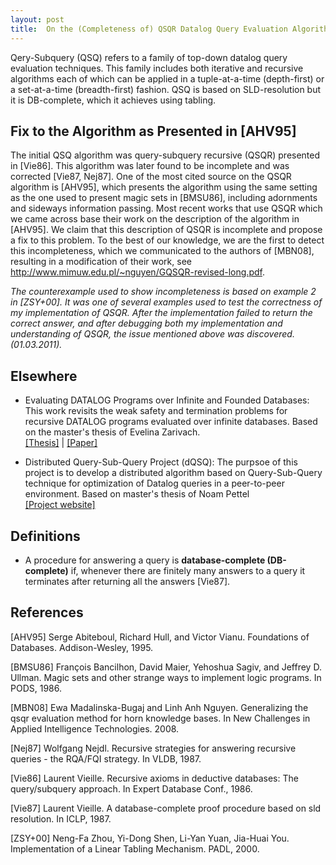 ```yaml
---
layout: post
title:  On the (Completeness of) QSQR Datalog Query Evaluation Algorithm
---
```


Qery-Subquery (QSQ) refers to a family of top-down datalog query evaluation techniques. This family includes both iterative and recursive algorithms each of which can be applied in a tuple-at-a-time (depth-first) or a set-at-a-time (breadth-first) fashion. QSQ is based on SLD-resolution but it is DB-complete, which it achieves using tabling.

## Fix to the Algorithm as Presented in [AHV95]
The initial QSQ algorithm was query-subquery recursive (QSQR) presented in [Vie86]. This algorithm was later found to be incomplete and was corrected [Vie87, Nej87]. One of the most cited source on the QSQR algorithm is [AHV95], which presents the algorithm using the same setting as the one used to present magic sets in [BMSU86], including adornments and sideways information passing. Most recent works that use QSQR which we came across base their work on the description of the algorithm in [AHV95]. We claim that this description of QSQR is incomplete and propose a fix to this problem. To the best of our knowledge, we are the first to detect this incompleteness, which we communicated to the authors of [MBN08], resulting in a modification of their work, see http://www.mimuw.edu.pl/~nguyen/GQSQR-revised-long.pdf.

_The counterexample used to show incompleteness is based on example 2 in [ZSY+00]. It was one of several examples used to test the correctness of my implementation of QSQR. After the implementation failed to return the correct answer, and after debugging both my implementation and understanding of QSQR, the issue mentioned above was discovered. (01.03.2011)._

## Elsewhere

* Evaluating DATALOG Programs over Infinite and Founded Databases: This work revisits the weak safety and termination problems for recursive DATALOG programs evaluated over infinite databases. Based on the master's thesis of Evelina Zarivach. <br>
[[Thesis]](http://www.cs.technion.ac.il/users/wwwb/cgi-bin/tr-get.cgi/2008/MSC/MSC-2008-15.pdf) | [[Paper]](http://portal.acm.org/citation.cfm?id=1783539)

* Distributed Query-Sub-Query Project (dQSQ): The purpsoe of this project is to develop a distributed algorithm based on Query-Sub-Query technique for optimization of Datalog queries in a peer-to-peer environment. Based on master's thesis of Noam Pettel <br>
[[Project website]](http://www.cs.tau.ac.il/~milo/projects/dqsq/)

## Definitions
* A procedure for answering a query is **database-complete (DB-complete)** if, whenever there are finitely many answers to a query it terminates after returning all the answers [Vie87].

## References
[AHV95] Serge Abiteboul, Richard Hull, and Victor Vianu. Foundations of Databases. Addison-Wesley, 1995.

[BMSU86] François Bancilhon, David Maier, Yehoshua Sagiv, and Jeffrey D. Ullman. Magic sets and other strange ways to implement logic programs. In PODS, 1986.

[MBN08] Ewa Madalinska-Bugaj and Linh Anh Nguyen. Generalizing the qsqr evaluation method for horn knowledge bases. In New Challenges in Applied Intelligence Technologies. 2008.

[Nej87] Wolfgang Nejdl. Recursive strategies for answering recursive queries - the RQA/FQI strategy. In VLDB, 1987.

[Vie86] Laurent Vieille. Recursive axioms in deductive databases: The query/subquery approach. In Expert Database Conf., 1986.

[Vie87] Laurent Vieille. A database-complete proof procedure based on sld resolution. In ICLP, 1987.

[ZSY+00] Neng-Fa Zhou, Yi-Dong Shen, Li-Yan Yuan, Jia-Huai You. Implementation of a Linear Tabling Mechanism. PADL, 2000.
